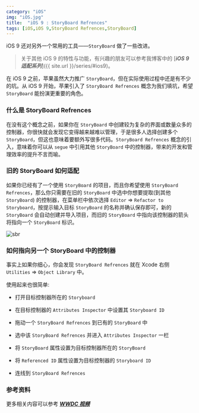 ```yaml
---
category: "iOS"
img: "iOS.jpg"
title:  "iOS 9 : StoryBoard Refrences"
tags: [iOS,iOS 9,StoryBoard Refrences,StoryBoard]
---
```

iOS 9 还对另外一个常用的工具——`StoryBoard` 做了一些改进。

> 关于其他 iOS 9 的特性与功能，有兴趣的朋友可以参考我博客中的 [***iOS 9 适配系列***]({{ site.url }}/series/#ios9)。

在 iOS 9 之前，苹果虽然大力推广 `StoryBoard`，但在实际使用过程中还是有不少的坑。从 iOS 9 开始，苹果引入了 `StoryBoard Refrences` 概念为我们填坑，希望 `StoryBoard` 能扮演更重要的角色。

### 什么是 StoryBoard Refrences

在没有这个概念之前，如果你在 `StoryBoard` 中创建较为复杂的界面或数量众多的控制器，你很快就会发现它变得越来越难以管理，于是很多人选择创建多个 `StoryBoard`，但这也意味着要额外写很多代码。`StoryBoard Refrences` 概念的引入，意味着你可以从 `segue` 中引用其他 `StoryBoard` 中的控制器，带来的开发和管理效率的提升不言而喻。

### 旧的 StoryBoard 如何适配

如果你已经有了一个使用 `StoryBoard` 的项目，而且你希望使用 `StoryBoard Refrences`，那么你只需要在旧的 `StoryBoard` 中选中你想要提取(到其他 `StoryBoard`) 的控制器，在菜单栏中依次选择 `Editor` => `Refactor to Storyboard`，按提示输入目标 `StoryBoard` 的名称并确认保存即可，新的 `StoryBoard` 会自动创建并导入项目，而旧的 `StoryBoard` 中指向该控制器的箭头将指向一个 `StoryBoard` 标识。

![sbr](https://cc.cocimg.com/api/uploads/20150916/1442385811578426.png)

### 如何指向另一个 StoryBoard 中的控制器

事实上如果你细心，你会发现 `StoryBoard Refrences` 就在 Xcode 右侧 `Utilities` => `Object Library` 中。

使用起来也很简单:

* 打开目标控制器所在的 `Storyboard` 

* 在目标控制器的 `Attributes Inspector` 中设置其 `Storyboard ID`  

* 拖动一个 `StoryBoard Refrences` 到已有的 `StoryBoard` 中  

* 选中该 `StoryBoard Refrences` 并进入 `Attributes Inspector` 一栏  

* 将 `StoryBoard` 属性设置为目标控制器所在的 `StoryBoard`

* 将 `Referenced ID` 属性设置为目标控制器的 `Storyboard ID`  

* 连线到 `StoryBoard Refrences`


### 参考资料

更多相关内容可以参考 [***WWDC 视频***](https://developer.apple.com/videos/wwdc/2015/?id=215)

